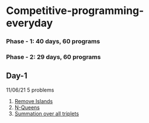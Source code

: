 # Competitive-programming-everyday
### Phase - 1: 40 days, 60 programs
### Phase - 2: 29 days, 60 programs


## Day-1
11/06/21
5 problems

1. [Remove Islands](https://www.youtube.com/watch?v=4tYoVx0QoN0)
2. [N-Queens](https://leetcode.com/problems/n-queens/)
3. [Summation over all triplets](https://www.hackerearth.com/challenges/competitive/nokia-collegiate-code-warriors-hunt-2021/algorithm/find-it-5-16e2e6bd/)